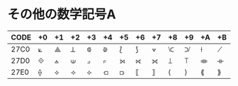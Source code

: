 # その他の数学記号A

|CODE|+0|+1|+2|+3|+4|+5|+6|+7|+8|+9|+A|+B|+C|+D|+E|+F|
|----|--|--|--|--|--|--|--|--|--|--|--|--|--|--|--|--|
|27C0| ⟀ | ⟁ | ⟂ | ⟃ | ⟄ | ⟅ | ⟆ | ⟇ | ⟈ | ⟉ | ⟊ | ⟋ | ⟌ | ⟍ | ⟎ | ⟏ |
|27D0| ⟐ | ⟑ | ⟒ | ⟓ | ⟔ | ⟕ | ⟖ | ⟗ | ⟘ | ⟙ | ⟚ | ⟛ | ⟜ | ⟝ | ⟞ | ⟟ |
|27E0| ⟠ | ⟡ | ⟢ | ⟣ | ⟤ | ⟥ | ⟦ | ⟧ | ⟨ | ⟩ | ⟪ | ⟫ | ⟬ | ⟭ | ⟮ | ⟯ |
